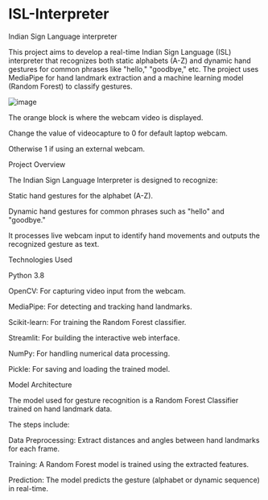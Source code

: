 # ISL-Interpreter
Indian Sign Language interpreter

This project aims to develop a real-time Indian Sign Language (ISL) interpreter that recognizes both static alphabets (A-Z) and dynamic hand gestures for common phrases like "hello," "goodbye," etc. 
The project uses MediaPipe for hand landmark extraction and a machine learning model (Random Forest) to classify gestures.

![image](https://github.com/user-attachments/assets/1a05eb3f-fff9-452a-8931-8b2d8e396cd2)

The orange block is where the webcam video is displayed. 

Change the value of videocapture to 0 for default laptop webcam.

Otherwise 1 if using an external webcam.



Project Overview

The Indian Sign Language Interpreter is designed to recognize:

Static hand gestures for the alphabet (A-Z).

Dynamic hand gestures for common phrases such as "hello" and "goodbye."

It processes live webcam input to identify hand movements and outputs the recognized gesture as text.



Technologies Used

Python 3.8

OpenCV: For capturing video input from the webcam.

MediaPipe: For detecting and tracking hand landmarks.

Scikit-learn: For training the Random Forest classifier.

Streamlit: For building the interactive web interface.

NumPy: For handling numerical data processing.

Pickle: For saving and loading the trained model.



Model Architecture

The model used for gesture recognition is a Random Forest Classifier trained on hand landmark data. 

The steps include:

Data Preprocessing: Extract distances and angles between hand landmarks for each frame.

Training: A Random Forest model is trained using the extracted features.

Prediction: The model predicts the gesture (alphabet or dynamic sequence) in real-time.
